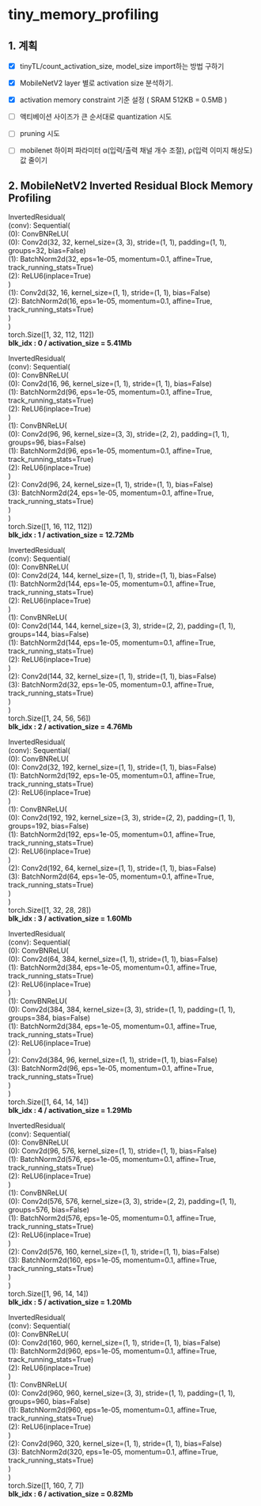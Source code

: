 # tiny_memory_profiling


## 1. 계획
- [x]  tinyTL/count_activation_size, model_size import하는 방법 구하기
- [x]  MobileNetV2 layer 별로 activation size 분석하기.
- [x]  activation memory constraint 기준 설정 ( SRAM 512KB = 0.5MB )
- [ ]  액티베이션 사이즈가 큰 순서대로 quantization 시도
- [ ]  pruning 시도
- [ ]  mobilenet 하이퍼 파라미터 α(입력/출력 채널 개수 조절), ρ(입력 이미지 해상도) 값 줄이기


## 2. MobileNetV2 Inverted Residual Block Memory Profiling

InvertedResidual(  
  (conv): Sequential(  
    (0): ConvBNReLU(  
      (0): Conv2d(32, 32, kernel_size=(3, 3), stride=(1, 1), padding=(1, 1), groups=32, bias=False)  
      (1): BatchNorm2d(32, eps=1e-05, momentum=0.1, affine=True, track_running_stats=True)  
      (2): ReLU6(inplace=True)  
    )  
    (1): Conv2d(32, 16, kernel_size=(1, 1), stride=(1, 1), bias=False)  
    (2): BatchNorm2d(16, eps=1e-05, momentum=0.1, affine=True, track_running_stats=True)  
  )  
)  
torch.Size([1, 32, 112, 112])  
**blk_idx : 0 / activation_size =  5.41Mb**   

InvertedResidual(  
  (conv): Sequential(  
    (0): ConvBNReLU(  
      (0): Conv2d(16, 96, kernel_size=(1, 1), stride=(1, 1), bias=False)  
      (1): BatchNorm2d(96, eps=1e-05, momentum=0.1, affine=True, track_running_stats=True)  
      (2): ReLU6(inplace=True)  
    )  
    (1): ConvBNReLU(  
      (0): Conv2d(96, 96, kernel_size=(3, 3), stride=(2, 2), padding=(1, 1), groups=96, bias=False)  
      (1): BatchNorm2d(96, eps=1e-05, momentum=0.1, affine=True, track_running_stats=True)  
      (2): ReLU6(inplace=True)  
    )  
    (2): Conv2d(96, 24, kernel_size=(1, 1), stride=(1, 1), bias=False)  
    (3): BatchNorm2d(24, eps=1e-05, momentum=0.1, affine=True, track_running_stats=True)  
  )  
)  
torch.Size([1, 16, 112, 112])  
**blk_idx : 1 / activation_size =  12.72Mb**   

InvertedResidual(  
  (conv): Sequential(  
    (0): ConvBNReLU(  
      (0): Conv2d(24, 144, kernel_size=(1, 1), stride=(1, 1), bias=False)  
      (1): BatchNorm2d(144, eps=1e-05, momentum=0.1, affine=True, track_running_stats=True)  
      (2): ReLU6(inplace=True)  
    )  
    (1): ConvBNReLU(  
      (0): Conv2d(144, 144, kernel_size=(3, 3), stride=(2, 2), padding=(1, 1), groups=144, bias=False)  
      (1): BatchNorm2d(144, eps=1e-05, momentum=0.1, affine=True, track_running_stats=True)  
      (2): ReLU6(inplace=True)   
    )  
    (2): Conv2d(144, 32, kernel_size=(1, 1), stride=(1, 1), bias=False)  
    (3): BatchNorm2d(32, eps=1e-05, momentum=0.1, affine=True, track_running_stats=True)  
  )  
)  
torch.Size([1, 24, 56, 56])  
**blk_idx : 2 / activation_size =  4.76Mb**   

InvertedResidual(  
  (conv): Sequential(    
    (0): ConvBNReLU(  
      (0): Conv2d(32, 192, kernel_size=(1, 1), stride=(1, 1), bias=False)  
      (1): BatchNorm2d(192, eps=1e-05, momentum=0.1, affine=True, track_running_stats=True)  
      (2): ReLU6(inplace=True)  
    )  
    (1): ConvBNReLU(  
      (0): Conv2d(192, 192, kernel_size=(3, 3), stride=(2, 2), padding=(1, 1), groups=192, bias=False)  
      (1): BatchNorm2d(192, eps=1e-05, momentum=0.1, affine=True, track_running_stats=True)  
      (2): ReLU6(inplace=True)  
    )  
    (2): Conv2d(192, 64, kernel_size=(1, 1), stride=(1, 1), bias=False)  
    (3): BatchNorm2d(64, eps=1e-05, momentum=0.1, affine=True, track_running_stats=True)  
  )  
)  
torch.Size([1, 32, 28, 28])  
**blk_idx : 3 / activation_size =  1.60Mb**   
  
InvertedResidual(  
  (conv): Sequential(  
    (0): ConvBNReLU(  
      (0): Conv2d(64, 384, kernel_size=(1, 1), stride=(1, 1), bias=False)  
      (1): BatchNorm2d(384, eps=1e-05, momentum=0.1, affine=True, track_running_stats=True)  
      (2): ReLU6(inplace=True)  
    )  
    (1): ConvBNReLU(  
      (0): Conv2d(384, 384, kernel_size=(3, 3), stride=(1, 1), padding=(1, 1), groups=384, bias=False)  
      (1): BatchNorm2d(384, eps=1e-05, momentum=0.1, affine=True, track_running_stats=True)  
      (2): ReLU6(inplace=True)  
    )  
    (2): Conv2d(384, 96, kernel_size=(1, 1), stride=(1, 1), bias=False)  
    (3): BatchNorm2d(96, eps=1e-05, momentum=0.1, affine=True, track_running_stats=True)  
  )  
)  
torch.Size([1, 64, 14, 14])  
**blk_idx : 4 / activation_size =  1.29Mb**   
  
InvertedResidual(  
  (conv): Sequential(  
    (0): ConvBNReLU(  
      (0): Conv2d(96, 576, kernel_size=(1, 1), stride=(1, 1), bias=False)  
      (1): BatchNorm2d(576, eps=1e-05, momentum=0.1, affine=True, track_running_stats=True)  
      (2): ReLU6(inplace=True)  
    )  
    (1): ConvBNReLU(  
      (0): Conv2d(576, 576, kernel_size=(3, 3), stride=(2, 2), padding=(1, 1), groups=576, bias=False)  
      (1): BatchNorm2d(576, eps=1e-05, momentum=0.1, affine=True, track_running_stats=True)  
      (2): ReLU6(inplace=True)  
    )  
    (2): Conv2d(576, 160, kernel_size=(1, 1), stride=(1, 1), bias=False)  
    (3): BatchNorm2d(160, eps=1e-05, momentum=0.1, affine=True, track_running_stats=True)  
  )  
)  
torch.Size([1, 96, 14, 14])   
**blk_idx : 5 / activation_size =  1.20Mb** 

InvertedResidual(  
  (conv): Sequential(  
    (0): ConvBNReLU(  
      (0): Conv2d(160, 960, kernel_size=(1, 1), stride=(1, 1), bias=False)  
      (1): BatchNorm2d(960, eps=1e-05, momentum=0.1, affine=True, track_running_stats=True)  
      (2): ReLU6(inplace=True)  
    )  
    (1): ConvBNReLU(   
      (0): Conv2d(960, 960, kernel_size=(3, 3), stride=(1, 1), padding=(1, 1), groups=960, bias=False)  
      (1): BatchNorm2d(960, eps=1e-05, momentum=0.1, affine=True, track_running_stats=True)  
      (2): ReLU6(inplace=True)  
    )  
    (2): Conv2d(960, 320, kernel_size=(1, 1), stride=(1, 1), bias=False)  
    (3): BatchNorm2d(320, eps=1e-05, momentum=0.1, affine=True, track_running_stats=True)  
  )  
)  
torch.Size([1, 160, 7, 7])  
**blk_idx : 6 / activation_size =  0.82Mb**   
